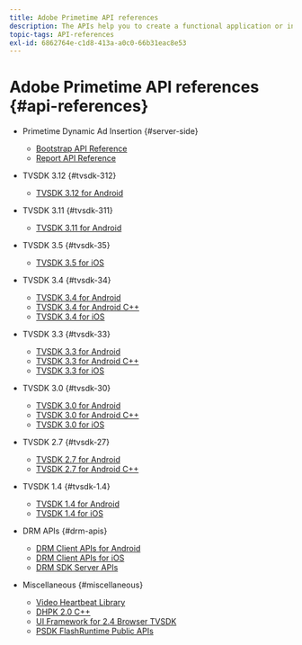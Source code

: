 ```yaml
---
title: Adobe Primetime API references
description: The APIs help you to create a functional application or integration quickly and easily.
topic-tags: API-references
exl-id: 6862764e-c1d8-413a-a0c0-66b31eac8e53
---
```

# Adobe Primetime API references {#api-references}

+ Primetime Dynamic Ad Insertion {#server-side}
  + [Bootstrap API Reference](../primetime-ad-insertion/technical-reference/bootstrap-api.md)
  + [Report API Reference](../primetime-ad-insertion/technical-reference/report-api.md)

+ TVSDK 3.12 {#tvsdk-312}
  + [TVSDK 3.12 for Android](https://help.adobe.com/en_US/primetime/api/psdk/javadoc3.12/index.html)

+ TVSDK 3.11 {#tvsdk-311}
  + [TVSDK 3.11 for Android](https://help.adobe.com/en_US/primetime/api/psdk/javadoc3.11/index.html)

+ TVSDK 3.5 {#tvsdk-35}
  + [TVSDK 3.5 for iOS](https://help.adobe.com/en_US/primetime/api/psdk/appledoc_v35/index.html)

+ TVSDK 3.4 {#tvsdk-34}
  + [TVSDK 3.4 for Android](https://help.adobe.com/en_US/primetime/api/psdk/javadoc3.4/index.html)
  + [TVSDK 3.4 for Android C++](https://help.adobe.com/en_US/primetime/api/psdk/cpp_3.4/namespaces.html)
  + [TVSDK 3.4 for iOS](https://help.adobe.com/en_US/primetime/api/psdk/appledoc_v34/index.html)

+ TVSDK 3.3 {#tvsdk-33}
  + [TVSDK 3.3 for Android](https://help.adobe.com/en_US/primetime/api/psdk/javadoc3.3/index.html)
  + [TVSDK 3.3 for Android C++](https://help.adobe.com/en_US/primetime/api/psdk/cpp_3.3/namespaces.html)
  + [TVSDK 3.3 for iOS](https://help.adobe.com/en_US/primetime/api/psdk/appledoc_v33/index.html)

+ TVSDK 3.0 {#tvsdk-30}
  + [TVSDK 3.0 for Android](https://help.adobe.com/en_US/primetime/api/psdk/javadoc3.0/index.html)
  + [TVSDK 3.0 for Android C++](https://help.adobe.com/en_US/primetime/api/psdk/cpp_3.0/namespaces.html)
  + [TVSDK 3.0 for iOS](https://help.adobe.com/en_US/primetime/api/psdk/appledoc_3/index.html)

+ TVSDK 2.7 {#tvsdk-27}
  + [TVSDK 2.7 for Android](https://help.adobe.com/en_US/primetime/api/psdk/javadoc_2.7/index.html)
  + [TVSDK 2.7 for Android C++](https://help.adobe.com/en_US/primetime/api/psdk/cpp/namespaces.html)

+ TVSDK 1.4 {#tvsdk-1.4} 
  + [TVSDK 1.4 for Android](https://help.adobe.com/en_US/primetime/api/psdk/javadoc/index.html)
  + [TVSDK 1.4 for iOS](https://help.adobe.com/en_US/primetime/api/psdk/appledoc/index.html)

+ DRM APIs {#drm-apis}
  + [DRM Client APIs for Android](https://help.adobe.com/en_US/primetime/api/drm-apis/client/android/index.html)
  + [DRM Client APIs for iOS](https://help.adobe.com/en_US/primetime/api/drm-apis/client/ios/index.html)
  + [DRM SDK Server APIs](https://help.adobe.com/en_US/primetime/api/drm-apis/server/javadocs-flashaccess-pro/)

+ Miscellaneous {#miscellaneous}
  + [Video Heartbeat Library](https://help.adobe.com/en_US/primetime/api/psdk/vhl_tvsdk_ios/index.html)
  + [DHPK 2.0 C++](https://help.adobe.com/en_US/primetime/api/psdk/psdk_doxygen/index.html)
  + [UI Framework for 2.4 Browser TVSDK](https://help.adobe.com/en_US/primetime/api/psdk/btvsdk-ui-framework/index.html)
  + [PSDK FlashRuntime Public APIs](https://help.adobe.com/en_US/primetime/api/psdk/asdoc-dhls/)
